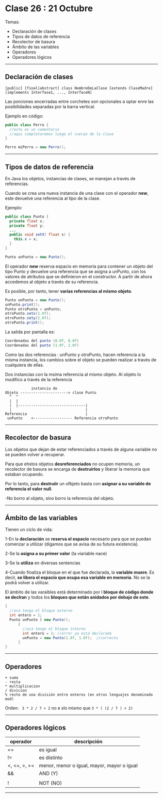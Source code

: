 # Clase 26 : 21 Octubre

Temas:

- Declaración de clases
- Tipos de datos de referencia
- Recolector de basura
- Ámbito de las variables
- Operadores
- Operadores lógicos

---

## Declaración de clases

```
[public] [final|abstract] class NombreDeLaClase [extends ClaseMadre] [implements Interfase1, ..., InterfaceN]
```

Las porciones encerradas entre corchetes son opcionales a optar enre las posibilidades separadas por la barra vertical.

Ejemplo en código: 

```JAVA
public class Perro {
  //esto es un comentario
  //aqui completaremos luego el cuerpo de la clase
}
```

```JAVA
Perro miPerro = new Perro();
```

---

## Tipos de datos de referencia

En Java los objetos, instancias de clases, se manejan a través de referencias.

Cuando se crea una nueva instancia de una clase con el operador **new**, este devuelve una referencia al tipo de la clase.

Ejemplo:

```JAVA
public class Punto {
  private float x;
  private float y;
  ...
  public void setX( float x) {
    this.x = x;
  }
}
```

```JAVA
Punto unPunto = new Punto();
```

El operador **new** reserva espacio en memoria para contener un objeto del tipo Punto y devuelve una referencia que se asigna a unPunto, con los valores de atributos que se definieron en el constructor. A partir de ahora accedemos al objeto a través de su referencia.

Es posible, por tanto, tener **varias referencias al mismo objeto**.

```JAVA
Punto unPunto = new Punto();
unPunto.print();
Punto otroPunto = unPunto;
otroPunto.setx(1.0f);
otroPunto.sety(2.0f);
otroPunto.print();
```

La salida por pantalla es:

```JAVA
Coordenadas del punto (0.0f, 0.0f)
Coordenadas del punto (1.0f, 2.0f)
```

Como las dos referencias : unPunto y otroPunto, hacen referencia a la misma instancia, los cambios sobre el objeto se pueden realizar a través de cualquiera de ellas.

Dos instancias con la msima referencia al mismo objeto. Al objeto lo modifico a través de la referencia

```
            instancia de
Objeto ----------------------> clase Punto
  ^  ^     
  |  |
  |  |-------------------------------|
  |                                  |
Referencia                           |
 unPunto    <------------------ Referencia otroPunto
```

---

## Recolector de basura


Los objetos que dejan de estar referenciados a través de alguna variable no se pueden volver a recuperar.

Para que ehstos objetos **desreferenciados** no ocupen memoria, un recolector de basura se encarga de **destruirlos** y liberar la memoria que estaban ocupando.

Por lo tanto, para **destruiir** un ofbjeto basta con **asignar a su variable de referencia el valor null**.

-No borro al objeto, sino borro la referencia del objeto.

---

## Ámbito de las variables

Tienen un ciclo de vida:

1-En la **declaración** se **reserva el espacio** necesario para que se puedan comenzar a utilizar (digamos que se avisa de su futura existencia).

2-Se la **asigna a su primer valor** (la viariable nace)

3-Se la **utiliza** en diversas sentencias

4-Cuando finaliza el bloque en el que fue declarada, la **variable muere**. Es decir, **se libera el espacio que ocupa esa variable en memoria**. No se la podrá volver a utilizar. 


El ámbito de las varaibles está determinado por l **bloque de código donde se declran** y todos los **bloques que están anidados por debajo de este**.

```JAVA
{
  //aca tengo el bloque externo
  int entero = 1;
  Punto unPunto ) new Punto();
      {
        //aca tengo el bloque interno
        int entero = 2; //error ya está declarada
        unPunto = new Punto(1.0f, 1.0f);  //correcto
      }
}
```

---

## Operadores

```
+ suma
- resta
* multiplicacion
/ divicion
% resto de una división entre enteros (en otros lenguajes denominado mod)
```

Orden: ```  3 * 2 / 7 + 2 ``` no e slo mismo que ``` 3 * ( (2 / 7 ) + 2) ```

---

##  Operadores lógicos

| operador | descripción |
| -------- | ----------- |
| == | es igual |
| != | es distinto |
| <, <=, >, >= | menor, menor o igual, mayor, mayor o igual |
| && | AND (Y) |
| || | OR (O) |
| ! | NOT (NO) |

---



